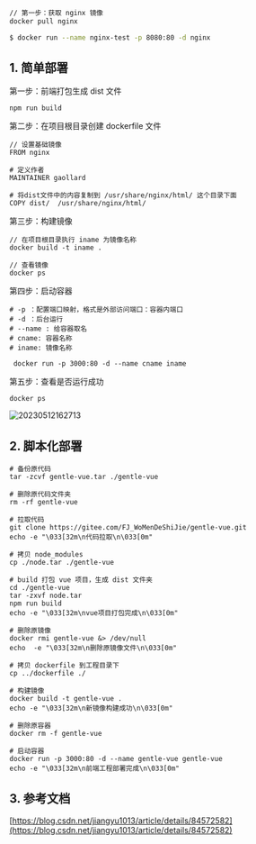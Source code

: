 ```bash
// 第一步：获取 nginx 镜像
docker pull nginx
```

```bash
$ docker run --name nginx-test -p 8080:80 -d nginx
```

## 1. 简单部署
第一步：前端打包生成 dist 文件
```shell
npm run build
```

第二步：在项目根目录创建 dockerfile 文件
```shell
// 设置基础镜像
FROM nginx

# 定义作者
MAINTAINER gaollard

# 将dist文件中的内容复制到 /usr/share/nginx/html/ 这个目录下面
COPY dist/  /usr/share/nginx/html/
```

第三步：构建镜像
```shell
// 在项目根目录执行 iname 为镜像名称
docker build -t iname .

// 查看镜像
docker ps
```

第四步：启动容器
```shell
# -p ：配置端口映射，格式是外部访问端口：容器内端口
# -d ：后台运行  
# --name : 给容器取名
# cname: 容器名称
# iname: 镜像名称

 docker run -p 3000:80 -d --name cname iname
```

第五步：查看是否运行成功
```shell
docker ps
```

![20230512162713](http://s3.airtlab.com/blog/20230512162713.png)

## 2. 脚本化部署
```shell
# 备份原代码
tar -zcvf gentle-vue.tar ./gentle-vue
 
# 删除原代码文件夹
rm -rf gentle-vue
 
# 拉取代码
git clone https://gitee.com/FJ_WoMenDeShiJie/gentle-vue.git
echo -e "\033[32m\n代码拉取\n\033[0m"
 
# 拷贝 node_modules
cp ./node.tar ./gentle-vue
 
# build 打包 vue 项目，生成 dist 文件夹
cd ./gentle-vue
tar -zxvf node.tar
npm run build
echo -e "\033[32m\nvue项目打包完成\n\033[0m"
 
# 删除原镜像
docker rmi gentle-vue &> /dev/null
echo  -e "\033[32m\n删除原镜像文件\n\033[0m"
 
# 拷贝 dockerfile 到工程目录下
cp ../dockerfile ./
 
# 构建镜像
docker build -t gentle-vue .
echo -e "\033[32m\n新镜像构建成功\n\033[0m"
 
# 删除原容器
docker rm -f gentle-vue
 
# 启动容器
docker run -p 3000:80 -d --name gentle-vue gentle-vue
echo -e "\033[32m\n前端工程部署完成\n\033[0m"
```

## 3. 参考文档
[https://blog.csdn.net/jiangyu1013/article/details/84572582](https://blog.csdn.net/jiangyu1013/article/details/84572582)
